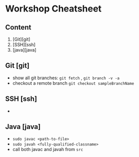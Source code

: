 # Workshop Cheatsheet

## Content

1. [Git][git]
2. [SSH][ssh]
3. [java][java]


## Git [git]

* show all git branches: `git fetch` , `git branch -v -a`
* checkout a remote branch	`git checkout sampleBranchName`

## SSH [ssh]

* 

## Java [java]

* `sudo javac <path-to-file>`
* `sudo javah <fully-qualified-classname>`
* call both javac and javah from `src` 